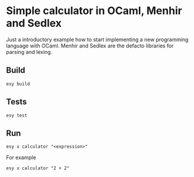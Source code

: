 # Simple calculator in OCaml, Menhir and Sedlex

Just a introductory example how to start implementing a new programming language with OCaml.
Menhir and Sedlex are the defacto libraries for parsing and lexing.

## Build
```
esy build
```

## Tests
```
esy test
```

## Run
```
esy x calculator "<expression>"
```

For example
```
esy x calculator "2 + 2"
```
